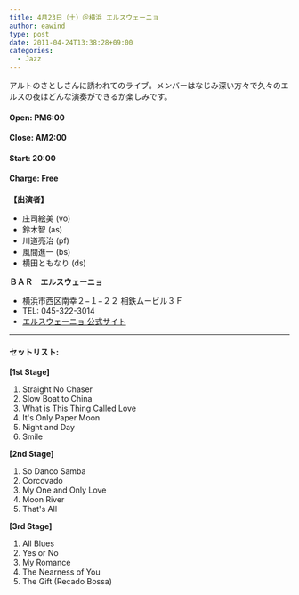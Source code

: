```yaml
---
title: 4月23日（土）＠横浜 エルスウェーニョ
author: eawind
type: post
date: 2011-04-24T13:38:28+09:00
categories:
  - Jazz
---
```

アルトのさとしさんに誘われてのライブ。メンバーはなじみ深い方々で久々のエルスの夜はどんな演奏ができるか楽しみです。

#### **Open:** PM6:00  
#### **Close:** AM2:00  
#### **Start:** 20:00  
#### **Charge:** Free

**【出演者】**
- 庄司絵美 (vo)
- 鈴木智 (as)
- 川道亮治 (pf)
- 風間進一 (bs)
- 横田ともなり (ds)

**ＢＡＲ　エルスウェーニョ**  
- 横浜市西区南幸２−１−２２ 相鉄ムービル３Ｆ  
- TEL: 045-322-3014  
- [エルスウェーニョ 公式サイト](http://www.asahi-net.or.jp/~md2n-iwks/)

---

#### **セットリスト:**

**[1st Stage]**
1. Straight No Chaser
2. Slow Boat to China
3. What is This Thing Called Love
4. It's Only Paper Moon
5. Night and Day
6. Smile

**[2nd Stage]**
1. So Danco Samba
2. Corcovado
3. My One and Only Love
4. Moon River
5. That's All

**[3rd Stage]**
1. All Blues
2. Yes or No
3. My Romance
4. The Nearness of You
5. The Gift (Recado Bossa)
